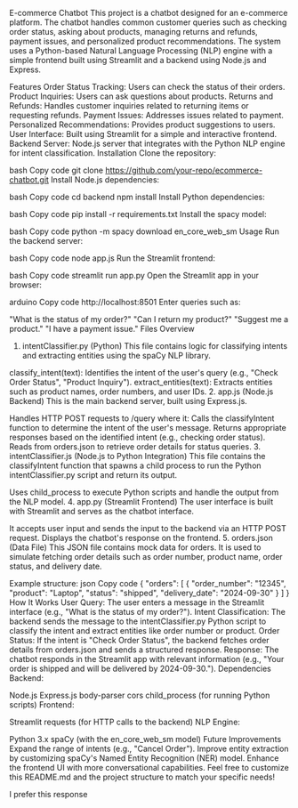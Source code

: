 E-commerce Chatbot
This project is a chatbot designed for an e-commerce platform. The chatbot handles common customer queries such as checking order status, asking about products, managing returns and refunds, payment issues, and personalized product recommendations. The system uses a Python-based Natural Language Processing (NLP) engine with a simple frontend built using Streamlit and a backend using Node.js and Express.

Features
Order Status Tracking: Users can check the status of their orders.
Product Inquiries: Users can ask questions about products.
Returns and Refunds: Handles customer inquiries related to returning items or requesting refunds.
Payment Issues: Addresses issues related to payment.
Personalized Recommendations: Provides product suggestions to users.
User Interface: Built using Streamlit for a simple and interactive frontend.
Backend Server: Node.js server that integrates with the Python NLP engine for intent classification.
Installation
Clone the repository:

bash
Copy code
git clone https://github.com/your-repo/ecommerce-chatbot.git
Install Node.js dependencies:

bash
Copy code
cd backend
npm install
Install Python dependencies:

bash
Copy code
pip install -r requirements.txt
Install the spacy model:

bash
Copy code
python -m spacy download en_core_web_sm
Usage
Run the backend server:

bash
Copy code
node app.js
Run the Streamlit frontend:

bash
Copy code
streamlit run app.py
Open the Streamlit app in your browser:

arduino
Copy code
http://localhost:8501
Enter queries such as:

"What is the status of my order?"
"Can I return my product?"
"Suggest me a product."
"I have a payment issue."
Files Overview

1. intentClassifier.py (Python)
   This file contains logic for classifying intents and extracting entities using the spaCy NLP library.

classify_intent(text): Identifies the intent of the user's query (e.g., "Check Order Status", "Product Inquiry").
extract_entities(text): Extracts entities such as product names, order numbers, and user IDs. 2. app.js (Node.js Backend)
This is the main backend server, built using Express.js.

Handles HTTP POST requests to /query where it:
Calls the classifyIntent function to determine the intent of the user's message.
Returns appropriate responses based on the identified intent (e.g., checking order status).
Reads from orders.json to retrieve order details for status queries. 3. intentClassifier.js (Node.js to Python Integration)
This file contains the classifyIntent function that spawns a child process to run the Python intentClassifier.py script and return its output.

Uses child_process to execute Python scripts and handle the output from the NLP model. 4. app.py (Streamlit Frontend)
The user interface is built with Streamlit and serves as the chatbot interface.

It accepts user input and sends the input to the backend via an HTTP POST request.
Displays the chatbot's response on the frontend. 5. orders.json (Data File)
This JSON file contains mock data for orders. It is used to simulate fetching order details such as order number, product name, order status, and delivery date.

Example structure:
json
Copy code
{
"orders": [
{
"order_number": "12345",
"product": "Laptop",
"status": "shipped",
"delivery_date": "2024-09-30"
}
]
}
How It Works
User Query: The user enters a message in the Streamlit interface (e.g., "What is the status of my order?").
Intent Classification: The backend sends the message to the intentClassifier.py Python script to classify the intent and extract entities like order number or product.
Order Status: If the intent is "Check Order Status", the backend fetches order details from orders.json and sends a structured response.
Response: The chatbot responds in the Streamlit app with relevant information (e.g., "Your order is shipped and will be delivered by 2024-09-30.").
Dependencies
Backend:

Node.js
Express.js
body-parser
cors
child_process (for running Python scripts)
Frontend:

Streamlit
requests (for HTTP calls to the backend)
NLP Engine:

Python 3.x
spaCy (with the en_core_web_sm model)
Future Improvements
Expand the range of intents (e.g., "Cancel Order").
Improve entity extraction by customizing spaCy's Named Entity Recognition (NER) model.
Enhance the frontend UI with more conversational capabilities.
Feel free to customize this README.md and the project structure to match your specific needs!

I prefer this response
